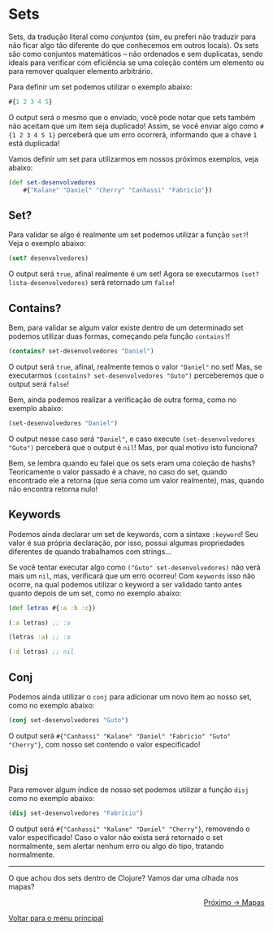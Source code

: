 # Sets

Sets, da tradução literal como *conjuntos* (sim, eu preferi não traduzir para não ficar algo tão diferente do que conhecemos em outros locais). Os sets são como conjuntos matemáticos – não ordenados e sem duplicatas, sendo ideais para verificar com eficiência se uma coleção contém um elemento ou para remover qualquer elemento arbitrário.

Para definir um set podemos utilizar o exemplo abaixo:

```clojure
#{1 2 3 4 5}
```

O output será o mesmo que o enviado, você pode notar que sets também não aceitam que um item seja duplicado! Assim, se você enviar algo como `#{1 2 3 4 5 1}` perceberá que um erro ocorrerá, informando que a chave `1` está duplicada!

Vamos definir um set para utilizarmos em nossos próximos exemplos, veja abaixo:

```clojure
(def set-desenvolvedores
    #{"Kalane" "Daniel" "Cherry" "Canhassi" "Fabrício"})
```

## Set?

Para validar se algo é realmente um set podemos utilizar a função `set?`! Veja o exemplo abaixo:

```clojure
(set? desenvolvedores)
```

O output será `true`, afinal realmente é um set! Agora se executarmos `(set? lista-desenvolvedores)` será retornado um `false`!

## Contains?

Bem, para validar se algum valor existe dentro de um determinado set podemos utilizar duas formas, começando pela função `contains?`!

```clojure
(contains? set-desenvolvedores "Daniel")
```

O output será `true`, afinal, realmente temos o valor `"Daniel"` no set! Mas, se executarmos `(contains? set-desenvolvedores "Guto")` perceberemos que o output será `false`!

Bem, ainda podemos realizar a verificação de outra forma, como no exemplo abaixo:

```clojure
(set-desenvolvedores "Daniel")
```

O output nesse caso será `"Daniel"`, e caso execute `(set-desenvolvedores "Guto")` perceberá que o output é `nil`! Mas, por qual motivo isto funciona?

Bem, se lembra quando eu falei que os sets eram uma coleção de hashs? Teoricamente o valor passado é a chave, no caso do set, quando encontrado ele a retorna (que seria como um valor realmente), mas, quando não encontra retorna nulo!

## Keywords

Podemos ainda declarar um set de keywords, com a sintaxe `:keyword`! Seu valor é sua própria declaração, por isso, possui algumas propriedades diferentes de quando trabalhamos com strings...

Se você tentar executar algo como `("Guto" set-desenvolvedores)` não verá mais um `nil`, mas, verificará que um erro ocorreu! Com `keywords` isso não ocorre, na qual podemos utilizar o keyword a ser validado tanto antes quanto depois de um set, como no exemplo abaixo:

```clojure
(def letras #{:a :b :c})

(:a letras) ;; :a

(letras :a) ;; :a

(:d letras) ;; nil
```

## Conj

Podemos ainda utilizar o `conj` para adicionar um novo item ao nosso set, como no exemplo abaixo:

```clojure
(conj set-desenvolvedores "Guto")
```

O output será `#{"Canhassi" "Kalane" "Daniel" "Fabrício" "Guto" "Cherry"}`, com nosso set contendo o valor especificado!

## Disj

Para remover algum índice de nosso set podemos utilizar a função `disj` como no exemplo abaixo:

```clojure
(disj set-desenvolvedores "Fabrício")
```

O output será `#{"Canhassi" "Kalane" "Daniel" "Cherry"}`, removendo o valor especificado! Caso o valor não exista será retornado o set normalmente, sem alertar nenhum erro ou algo do tipo, tratando normalmente.

---

O que achou dos sets dentro de Clojure? Vamos dar uma olhada nos mapas?

<p align="right">
  <a href="https://github.com/lanjoni/clojure4noobs/tree/main/content/conceitos/mapas.md">Próximo -> Mapas</a>
</p>

<p align="left">
  <a href="https://github.com/lanjoni/clojure4noobs#roadmap">Voltar para o menu principal</a>
</p>
